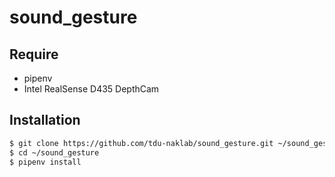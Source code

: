 # sound_gesture

## Require
- pipenv
- Intel RealSense D435 DepthCam

## Installation
```bash
$ git clone https://github.com/tdu-naklab/sound_gesture.git ~/sound_gesture
$ cd ~/sound_gesture
$ pipenv install
```